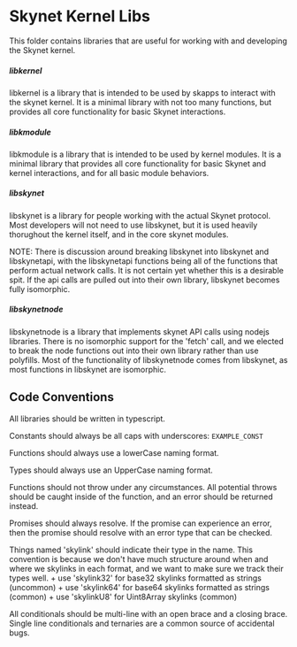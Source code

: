 # Skynet Kernel Libs

This folder contains libraries that are useful for working with and developing
the Skynet kernel.

##### libkernel

libkernel is a library that is intended to be used by skapps to interact with
the skynet kernel. It is a minimal library with not too many functions, but
provides all core functionality for basic Skynet interactions.

##### libkmodule

libkmodule is a library that is intended to be used by kernel modules. It is a
minimal library that provides all core functionality for basic Skynet and
kernel interactions, and for all basic module behaviors.

##### libskynet

libskynet is a library for people working with the actual Skynet protocol. Most
developers will not need to use libskynet, but it is used heavily thorughout
the kernel itself, and in the core skynet modules.

NOTE: There is discussion around breaking libskynet into libskynet and
libskynetapi, with the libskynetapi functions being all of the functions that
perform actual network calls. It is not certain yet whether this is a desirable
spit. If the api calls are pulled out into their own library, libskynet becomes
fully isomorphic.

##### libskynetnode

libskynetnode is a library that implements skynet API calls using nodejs
libraries. There is no isomorphic support for the 'fetch' call, and we elected
to break the node functions out into their own library rather than use
polyfills. Most of the functionality of libskynetnode comes from libskynet, as
most functions in libskynet are isomorphic.

## Code Conventions

All libraries should be written in typescript.

Constants should always be all caps with underscores: `EXAMPLE_CONST`

Functions should always use a lowerCase naming format.

Types should always use an UpperCase naming format.

Functions should not throw under any circumstances. All potential throws should
be caught inside of the function, and an error should be returned instead.

Promises should always resolve. If the promise can experience an error, then
the promise should resolve with an error type that can be checked.

Things named 'skylink' should indicate their type in the name. This convention
is because we don't have much structure around when and where we skylinks in
each format, and we want to make sure we track their types well.
	+ use 'skylink32' for base32 skylinks formatted as strings (uncommon)
	+ use 'skylink64' for base64 skylinks formatted as strings (common)
	+ use 'skylinkU8' for Uint8Array skylinks (common)

All conditionals should be multi-line with an open brace and a closing brace.
Single line conditionals and ternaries are a common source of accidental bugs.
